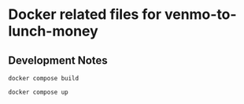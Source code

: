 # Docker related files for venmo-to-lunch-money

## Development Notes

`docker compose build`

`docker compose up`
